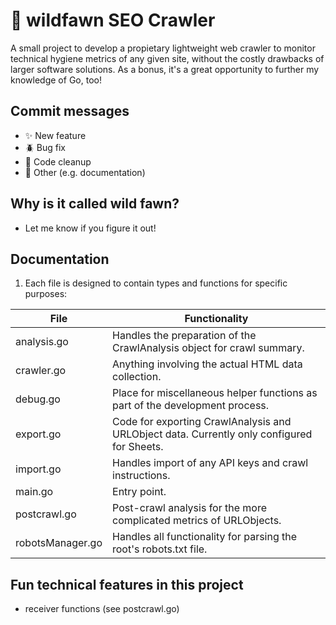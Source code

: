 # 🦌 wildfawn SEO Crawler

A small project to develop a propietary lightweight web crawler to monitor technical hygiene metrics of any given site, without the costly drawbacks of larger software solutions. As a bonus, it's a great opportunity to further my knowledge of Go, too!

## Commit messages
- ✨ New feature
- 🪲 Bug fix
- 🧹 Code cleanup
- 📖 Other (e.g. documentation)

## Why is it called wild fawn?
- Let me know if you figure it out!

## Documentation
1. Each file is designed to contain types and functions for specific purposes:

| File             | Functionality                                                                              |
| ---------------- | ------------------------------------------------------------------------------------------ |
| analysis.go      | Handles the preparation of the CrawlAnalysis object for crawl summary.                     |
| crawler.go       | Anything involving the actual HTML data collection.                                        |
| debug.go         | Place for miscellaneous helper functions as part of the development process.               |
| export.go        | Code for exporting CrawlAnalysis and URLObject data. Currently only configured for Sheets. |
| import.go        | Handles import of any API keys and crawl instructions.                                     |
| main.go          | Entry point.                                                                               |
| postcrawl.go     | Post-crawl analysis for the more complicated metrics of URLObjects.                        |
| robotsManager.go | Handles all functionality for parsing the root's robots.txt file.                          |

## Fun technical features in this project
- receiver functions (see postcrawl.go)